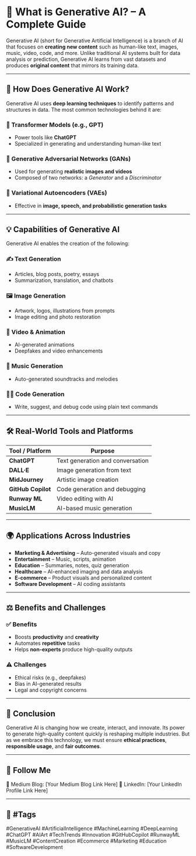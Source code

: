 # 🌟 What is Generative AI? – A Complete Guide

Generative AI (short for Generative Artificial Intelligence) is a branch of AI that focuses on **creating new content** such as human-like text, images, music, video, code, and more. Unlike traditional AI systems built for data analysis or prediction, Generative AI learns from vast datasets and produces **original content** that mirrors its training data.

---

## 🧠 How Does Generative AI Work?

Generative AI uses **deep learning techniques** to identify patterns and structures in data. The most common technologies behind it are:

### 🔹 Transformer Models (e.g., GPT)

* Power tools like **ChatGPT**
* Specialized in generating and understanding human-like text

### 🔹 Generative Adversarial Networks (GANs)

* Used for generating **realistic images and videos**
* Composed of two networks: a *Generator* and a *Discriminator*

### 🔹 Variational Autoencoders (VAEs)

* Effective in **image, speech, and probabilistic generation tasks**

---

## 💡 Capabilities of Generative AI

Generative AI enables the creation of the following:

### ✍️ Text Generation

* Articles, blog posts, poetry, essays
* Summarization, translation, and chatbots

### 🖼️ Image Generation

* Artwork, logos, illustrations from prompts
* Image editing and photo restoration

### 🎥 Video & Animation

* AI-generated animations
* Deepfakes and video enhancements

### 🎵 Music Generation

* Auto-generated soundtracks and melodies

### 👨‍💻 Code Generation

* Write, suggest, and debug code using plain text commands

---

## 🛠️ Real-World Tools and Platforms

| Tool / Platform    | Purpose                          |
| ------------------ | -------------------------------- |
| **ChatGPT**        | Text generation and conversation |
| **DALL·E**         | Image generation from text       |
| **MidJourney**     | Artistic image creation          |
| **GitHub Copilot** | Code generation and debugging    |
| **Runway ML**      | Video editing with AI            |
| **MusicLM**        | AI-based music generation        |

---

## 🌍 Applications Across Industries

* **Marketing & Advertising** – Auto-generated visuals and copy
* **Entertainment** – Music, scripts, animation
* **Education** – Summaries, notes, quiz generation
* **Healthcare** – AI-enhanced imaging and data analysis
* **E-commerce** – Product visuals and personalized content
* **Software Development** – AI coding assistants

---

## ⚖️ Benefits and Challenges

### ✅ Benefits

* Boosts **productivity** and **creativity**
* Automates **repetitive** tasks
* Helps **non-experts** produce high-quality outputs

### ⚠️ Challenges

* Ethical risks (e.g., deepfakes)
* Bias in AI-generated results
* Legal and copyright concerns

---

## 📌 Conclusion

Generative AI is changing how we create, interact, and innovate. Its power to generate high-quality content quickly is reshaping multiple industries. But as we embrace this technology, we must ensure **ethical practices**, **responsible usage**, and **fair outcomes**.

---

## 🔗 Follow Me

📖 Medium Blog: \[Your Medium Blog Link Here]
🔗 LinkedIn: \[Your LinkedIn Profile Link Here]

---

## 📌 #Tags

\#GenerativeAI #ArtificialIntelligence #MachineLearning #DeepLearning #ChatGPT
\#AIArt #TechTrends #Innovation #GitHubCopilot #RunwayML #MusicLM
\#ContentCreation #Ecommerce #Marketing #Education #SoftwareDevelopment
